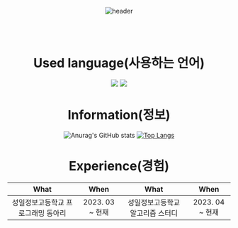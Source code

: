 
<div align="center">
 
![header](https://capsule-render.vercel.app/api?type=cylinder&color=000000&height=150&section=header&text=Junseog's%20Github&fontColor=ffffff&fontSize=70&animation=fadeIn&fontAlignY=55&desc=%20&descAlignY=62&descAlign=62)

 <br/>
 <br/>
  

<h1> Used language(사용하는 언어) </h1>
 
<img src="https://img.shields.io/badge/JAVA-007396?style=for-the-badge&logo=Java&logoColor=white">
 <img src="https://img.shields.io/badge/Python-3776AB?style=for-the-badge&logo=Python&logoColor=white">

<h1> Information(정보) </h1>

![Anurag's GitHub stats](https://github-readme-stats.vercel.app/api?username=gogi102&show_icons=true&theme=dark)
[![Top Langs](https://github-readme-stats.vercel.app/api/top-langs/?username=gogi102&layout=compact)](https://github.com/gogi102/JunseogYang-Studying)
  
<h1> Experience(경험) </h1>
  
| What | When | What | When|
|:--------:|:--------:|:--------:|:--------:|
|성일정보고등학교 프로그래밍 동아리 | 2023. 03 ~ 현재 | 성일정보고등학교 알고리즘 스터디 | 2023. 04 ~ 현재 |
</div>
<body>
